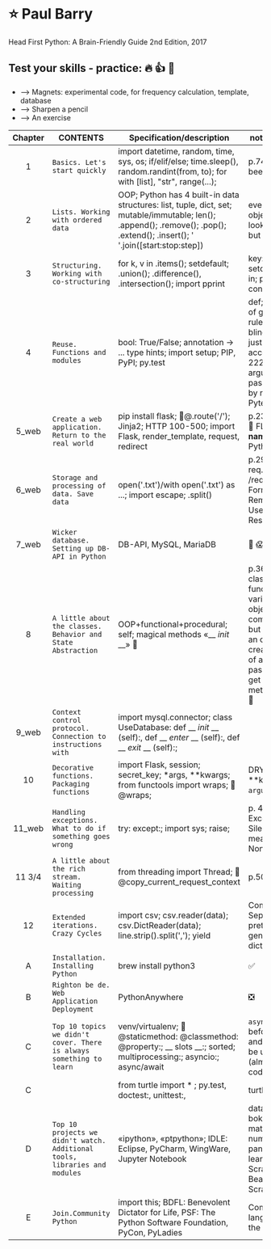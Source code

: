 # :star: Paul Barry
Head First Python: A Brain-Friendly Guide 2nd Edition, 2017

Test your skills - practice: :fire: :thumbsup: :clap:
---
-  --> Magnets: experimental code, for frequency calculation, template, database
-  --> Sharpen a pencil
-  --> An exercise

| Chapter | CONTENTS | Specification/description | note:pushpin:, attention:warning: |
|:-:| --- | --- | --- |            
| 1 | `Basics. Let's start quickly` |  import datetime, random, time, sys, os; if/elif/else; time.sleep(), random.randint(from, to); for with [list], "str", range(...); | p.74 bottles of beer :beers:   |
| 2 | `Lists. Working with ordered data` | OOP; Python has 4 built-in data structures: list, tuple, dict, set; mutable/immutable; len(); .append(); .remove(); .pop(); .extend(); .insert(); ' '.join([start:stop:step]) | everything is an object; p. 108 looks like a copy but not a copy|
| 3 | `Structuring. Working with co-structuring` | for k, v in  .items(); setdefault; .union(); .difference(), .intersection(); import pprint | key:value;  setdefault = if/not in; p.173 dict containing dict |
| 4 | `Reuse. Functions and modules` | bool: True/False; annotation -> ... type hints; import setup; PIP, PyPI; py.test  | def; PEP 8 is a set of guidelines, not rules. Do not blindly obey them, just take into account; -> set; p. 222 def-arguments are passed by value, by reference. Pytest|
| 5_web | `Create a web application. Return to the real world`  | pip install flask; :bell:@.route('/'); Jinja2; HTTP 100-500; import Flask, render_template, request, redirect | p.234(scheme); :eyes: 🤯 FLASK_p.239; if __name__ == ‘__main__’; PythonAnywhere |
| 6_web | `Storage and processing of data. Save data`  | open('.txt')/with open('.txt') as ...; import escape; .split() | p.296 req.form/ req.remote_addr /req.user_agent; Form data, Remote_addr, User_agent, Results; View LOG|
| 7_web | `Wicker database. Setting up DB-API in Python`  | DB-API, MySQL, MariaDB  | :rotating_light:  :scream: :x:| 
| 8 | `A little about the classes. Behavior and State Abstraction`  | OOP+functional+procedural; self; magical methods «__ _init_ __» 🔮 | p.368 info about classes; behavior - function, state - variables, :small_orange_diamond: objects have common behavior but not state; when an object is created, the values of all arguments passed to the class get into the method «__ _init_ __» 🔮 |
| 9_web | `Context control protocol. Connection to instructions with ` |  import mysql.connector; class UseDatabase: def __ _init_ __ (self):, def __ _enter_ __ (self):, def __ _exit_ __ (self):; | |
| 10 | `Decorative functions. Packaging functions` | import Flask, session; secret_key; *args, **kwargs; from functools import wraps; :bell:@wraps; | DRY_DIE; **kwargs`keyword arguments`; |
| 11_web | `Handling exceptions. What to do if something goes wrong`  | try: except:; import sys; raise;  | p. 463 - all Exception(tree); Silence doesn't mean ignore; None=null|
| 11 3/4 | `A little about the rich stream. Waiting processing ` | from threading import Thread; :bell:@copy_current_request_context  | p.507 @ |
| 12 | `Extended iterations. Crazy Cycles`  | import csv; csv.reader(data); csv.DictReader(data); line.strip().split(','); yield | Comma-Separated Values; pretty-printing; generators: list, dict, sets |
| A | `Installation. Installing Python` |  brew install python3 | :white_check_mark: |
| B | `Righton be de. Web Application Deployment`   |  PythonAnywhere | :negative_squared_cross_mark: |
| C | `Top 10 topics we didn't cover. There is always something to learn`  |  venv/virtualenv; :bell: @staticmethod: @classmethod: @property:; __ slots __:; sorted; multiprocessing:; asyncio:; async/await   | `async` can be used before for, with, and def, `await` can be used before (almost) any other code. |
| C | | from turtle import * ; py.test, doctest:, unittest:,   | turtle :diamond_shape_with_a_dot_inside:|
| D | `Top 10 projects we didn't watch. Additional tools, libraries and modules`  | «ipython», «ptpython»; IDLE: Eclipse, PyCharm, WingWare, Jupyter Notebook | data science: bokeh, matplotlib/seaborn, numpy, scipy, pandas, scikit-learn; Django; Scraping web data: Beautiful Soup, Scrapy |
| E | `Join.Community Python`  | import this; BDFL: Benevolent Dictator for Life, PSF: The Python Software Foundation, PyCon, PyLadies | Come for the language, stay for the community |


